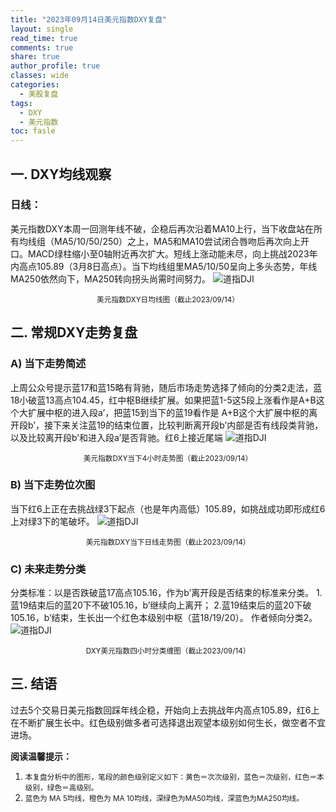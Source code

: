 ```yaml
---
title: "2023年09月14日美元指数DXY复盘"
layout: single
read_time: true
comments: true
share: true
author_profile: true
classes: wide
categories:
  - 美股复盘
tags:
  - DXY
  - 美元指数
toc: fasle
---
```

## 一. DXY均线观察
### 日线：
美元指数DXY本周一回测年线不破，企稳后再次沿着MA10上行，当下收盘站在所有均线组（MA5/10/50/250）之上，MA5和MA10尝试闭合唇吻后再次向上开口。MACD绿柱缩小至0轴附近再次扩大。短线上涨动能未尽，向上挑战2023年内高点105.89（3月8日高点）。当下均线组里MA5/10/50呈向上多头态势，年线MA250依然向下，MA250转向拐头尚需时间努力。
 ![道指DJI](/assets/images/2023-09-14-DXY-day.png)
<small><center>美元指数DXY日均线图（截止2023/09/14）</center></small>
## 二. 常规DXY走势复盘
### A) 当下走势简述
上周公众号提示蓝17和蓝15略有背驰，随后市场走势选择了倾向的分类2走法，蓝18小破蓝13高点104.45，红中枢B继续扩展。如果把蓝1-5这5段上涨看作是A+B这个大扩展中枢的进入段a’，把蓝15到当下的蓝19看作是 A+B这个大扩展中枢的离开段b’，接下来关注蓝19的结束位置，比较判断离开段b’内部是否有线段类背驰，以及比较离开段b’和进入段a’是否背驰。红6上接近尾端
 ![道指DJI](/assets/images/2023-09-14-DXY-hour.png)
<small><center>美元指数DXY当下4小时走势图（截止2023/09/14）</center></small>
### B) 当下走势位次图
当下红6上正在去挑战绿3下起点（也是年内高低）105.89，如挑战成功即形成红6上对绿3下的笔破坏。
 ![道指DJI](/assets/images/2023-09-14-DXY-day-1.png)
<small><center>美元指数DXY当下日线走势图（截止2023/09/14）</center></small>
### C) 未来走势分类
分类标准：以是否跌破蓝17高点105.16，作为b’离开段是否结束的标准来分类。
1.蓝19结束后的蓝20下不破105.16，b’继续向上离开；
2.蓝19结束后的蓝20下破105.16，b’结束，生长出一个红色本级别中枢（蓝18/19/20）。
作者倾向分类2。
 ![道指DJI](/assets/images/2023-09-14-DXY-hour-fl.png)
<small><center>DXY美元指数四小时分类缠图（截止2023/09/14）</center></small>
## 三. 结语
过去5个交易日美元指数回踩年线企稳，开始向上去挑战年内高点105.89，红6上在不断扩展生长中。红色级别做多者可选择退出观望本级别如何生长，做空者不宜进场。


**阅读温馨提示：** 
1. <small>本复盘分析中的图形，笔段的颜色级别定义如下：黄色＝次次级别，蓝色＝次级别，红色＝本级别，绿色＝高级别。</small> 
2. <small>蓝色为 MA 5均线，橙色为 MA 10均线，深绿色为MA50均线，深蓝色为MA250均线。</small> 

